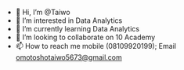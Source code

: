 - 👋 Hi, I’m @Taiwo
- 👀 I’m interested in Data Analytics
- 🌱 I’m currently learning Data Analytics
- 💞️ I’m looking to collaborate on 10 Academy
- 📫 How to reach me mobile (08109920199); Email omotoshotaiwo5673@gmail.com


<!---
Taiwo/Taiwo is a ✨ special ✨ repository because its `README.md` (this file) appears on your GitHub profile.
You can click the Preview link to take a look at your changes.
--->
